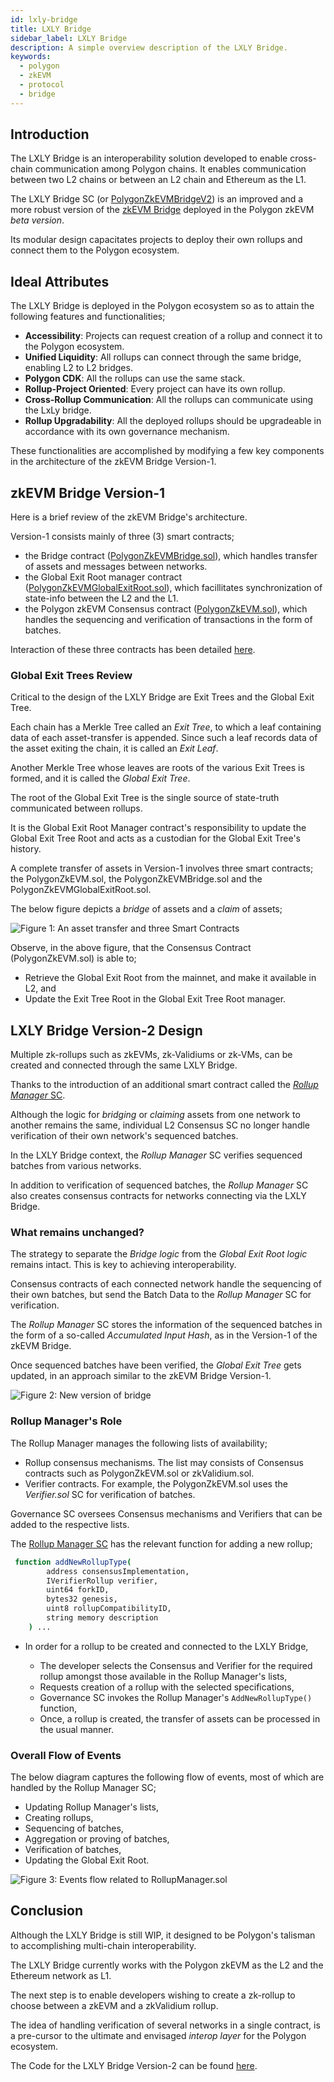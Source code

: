 ```yaml
---
id: lxly-bridge
title: LXLY Bridge
sidebar_label: LXLY Bridge
description: A simple overview description of the LXLY Bridge.
keywords:
  - polygon
  - zkEVM
  - protocol
  - bridge
---
```


## Introduction

The LXLY Bridge is an interoperability solution developed to enable cross-chain communication among Polygon chains. It enables communication between two L2 chains or between an L2 chain and Ethereum as the L1.

The LXLY Bridge SC (or [PolygonZkEVMBridgeV2](https://github.com/0xPolygonHermez/zkevm-contracts/blob/feature/v2ForkID5/contracts/v2/PolygonZkEVMBridgeV2.sol)) is an improved and a more robust version of the [zkEVM Bridge](https://github.com/0xPolygonHermez/zkevm-contracts/blob/feature/v2ForkID5/contracts/PolygonZkEVMBridge.sol) deployed in the Polygon zkEVM _beta version_.

Its modular design capacitates projects to deploy their own rollups and connect them to the Polygon ecosystem.

## Ideal Attributes

The LXLY Bridge is deployed in the Polygon ecosystem so as to attain the following features and functionalities;

- **Accessibility**: Projects can request creation of a rollup and connect it to the Polygon ecosystem.
- **Unified Liquidity**: All rollups can connect through the same bridge, enabling L2 to L2 bridges.
- **Polygon CDK**: All the rollups can use the same stack.
- **Rollup-Project Oriented**: Every project can have its own rollup.
- **Cross-Rollup Communication**: All the rollups can communicate using the LxLy bridge.
- **Rollup Upgradability**: All the deployed rollups should be upgradeable in accordance with its own governance mechanism.

These functionalities are accomplished by modifying a few key components in the architecture of the zkEVM Bridge Version-1.

## zkEVM Bridge Version-1

Here is a brief review of the zkEVM Bridge's architecture.

Version-1 consists mainly of three (3) smart contracts;

- the Bridge contract ([PolygonZkEVMBridge.sol](https://github.com/0xPolygonHermez/zkevm-contracts/blob/feature/v2ForkID5/contracts/PolygonZkEVMBridge.sol)), which handles transfer of assets and messages between networks.
- the Global Exit Root manager contract ([PolygonZkEVMGlobalExitRoot.sol](https://github.com/0xPolygonHermez/zkevm-contracts/blob/feature/v2ForkID5/contracts/PolygonZkEVMGlobalExitRoot.sol)), which facillitates synchronization of state-info between the L2 and the L1.
- the Polygon zkEVM Consensus contract ([PolygonZkEVM.sol](https://github.com/0xPolygonHermez/zkevm-contracts/blob/feature/v2ForkID5/contracts/PolygonZkEVM.sol)), which handles the sequencing and verification of transactions in the form of batches.

Interaction of these three contracts has been detailed [here](https://wiki.polygon.technology/docs/zkevm/protocol/flow-of-asset/).

### Global Exit Trees Review

Critical to the design of the LXLY Bridge are Exit Trees and the Global Exit Tree.

Each chain has a Merkle Tree called an _Exit Tree_, to which a leaf containing data of each asset-transfer is appended. Since such a leaf records data of the asset exiting the chain, it is called an _Exit Leaf_.

Another Merkle Tree whose leaves are roots of the various Exit Trees is formed, and it is called the _Global Exit Tree_.

The root of the Global Exit Tree is the single source of state-truth communicated between rollups.

It is the Global Exit Root Manager contract's responsibility to update the Global Exit Tree Root and acts as a custodian for the Global Exit Tree's history.

A complete transfer of assets in Version-1 involves three smart contracts; the PolygonZkEVM.sol, the PolygonZkEVMBridge.sol and the PolygonZkEVMGlobalExitRoot.sol.

The below figure depicts a _bridge_ of assets and a _claim_ of assets;

![Figure 1: An asset transfer and three Smart Contracts](figures/lxly-1-v1-asset-transfer.png)

Observe, in the above figure, that the Consensus Contract (PolygonZkEVM.sol) is able to;

- Retrieve the Global Exit Root from the mainnet, and make it available in L2, and
- Update the Exit Tree Root in the Global Exit Tree Root manager.

## LXLY Bridge Version-2 Design

Multiple zk-rollups such as zkEVMs, zk-Validiums or zk-VMs, can be created and connected through the same LXLY Bridge.

Thanks to the introduction of an additional smart contract called the [_Rollup Manager_ SC](https://github.com/0xPolygonHermez/zkevm-contracts/blob/feature/v2ForkID5/contracts/v2/PolygonRollupManager.sol).

Although the logic for _bridging_ or _claiming_ assets from one network to another remains the same, individual L2 Consensus SC no longer handle verification of their own network's sequenced batches.

In the LXLY Bridge context, the _Rollup Manager_ SC verifies sequenced batches from various networks.

In addition to verification of sequenced batches, the _Rollup Manager_ SC also creates consensus contracts for networks connecting via the LXLY Bridge.

### What remains unchanged?

The strategy to separate the _Bridge logic_ from the _Global Exit Root logic_ remains intact. This is key to achieving interoperability.

Consensus contracts of each connected network handle the sequencing of their own batches, but send the Batch Data to the _Rollup Manager_ SC for verification.

The _Rollup Manager_ SC stores the information of the sequenced batches in the form of a so-called _Accumulated Input Hash_, as in the Version-1 of the zkEVM Bridge.

Once sequenced batches have been verified, the _Global Exit Tree_ gets updated, in an approach similar to the zkEVM Bridge Version-1.

![Figure 2: New version of bridge](figures/lxly-2-new-bridge-design.png)

### Rollup Manager's Role

The Rollup Manager manages the following lists of availability;

- Rollup consensus mechanisms. The list may consists of Consensus contracts such as PolygonZkEVM.sol or zkValidium.sol.
- Verifier contracts. For example, the PolygonZkEVM.sol uses the _Verifier.sol_ SC for verification of batches.

Governance SC oversees Consensus mechanisms and Verifiers that can be added to the respective lists.

The [Rollup Manager SC](https://github.com/0xPolygonHermez/zkevm-contracts/blob/feature/v2ForkID5/contracts/v2/PolygonRollupManager.sol) has the relevant function for adding a new rollup;

```bash
 function addNewRollupType(
        address consensusImplementation,
        IVerifierRollup verifier,
        uint64 forkID,
        bytes32 genesis,
        uint8 rollupCompatibilityID,
        string memory description
    ) ...
```

- In order for a rollup to be created and connected to the LXLY Bridge,

  - The developer selects the Consensus and Verifier for the required rollup amongst those available in the Rollup Manager's lists,
  - Requests creation of a rollup with the selected specifications,
  - Governance SC invokes the Rollup Manager's `AddNewRollupType()` function,
  - Once, a rollup is created, the transfer of assets can be processed in the usual manner.

### Overall Flow of Events

The below diagram captures the following flow of events, most of which are handled by the Rollup Manager SC;

- Updating Rollup Manager's lists,
- Creating rollups,
- Sequencing of batches,
- Aggregation or proving of batches,
- Verification of batches,
- Updating the Global Exit Root.

![Figure 3: Events flow related to RollupManager.sol](figures/lxly-3-flow-rollupmanager.png)

## Conclusion

Although the LXLY Bridge is still WIP, it designed to be Polygon's talisman to accomplishing multi-chain interoperability.

The LXLY Bridge currently works with the Polygon zkEVM as the L2 and the Ethereum network as L1.

The next step is to enable developers wishing to create a zk-rollup to choose between a zkEVM and a zkValidium rollup.

The idea of handling verification of several networks in a single contract, is a pre-cursor to the ultimate and envisaged _interop layer_ for the Polygon ecosystem.

The Code for the LXLY Bridge Version-2 can be found [here](https://github.com/0xPolygonHermez/zkevm-contracts/tree/feature/v2ForkID5/contracts/v2).
